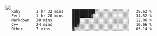 

<a href="https://github.com/anuraghazra/github-readme-stats">
  <img align="left" src="https://github-readme-stats.vercel.app/api?username=kfly8&count_private=true&show_icons=true&theme=calm" />
</a>


<!--START_SECTION:waka-->

```text
Ruby       1 hr 32 mins    ██████████░░░░░░░░░░░░░░░   39.62 %
Perl       1 hr 20 mins    ████████▓░░░░░░░░░░░░░░░░   34.52 %
Markdown   28 mins         ███░░░░░░░░░░░░░░░░░░░░░░   12.06 %
C++        24 mins         ██▓░░░░░░░░░░░░░░░░░░░░░░   10.66 %
Other      7 mins          ▓░░░░░░░░░░░░░░░░░░░░░░░░   03.14 %
```

<!--END_SECTION:waka-->
